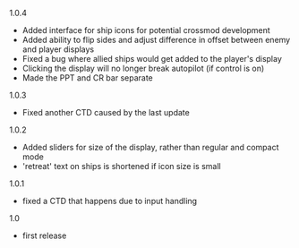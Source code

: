 1.0.4
- Added interface for ship icons for potential crossmod development
- Added ability to flip sides and adjust difference in offset between enemy and player displays
- Fixed a bug where allied ships would get added to the player's display
- Clicking the display will no longer break autopilot (if control is on)
- Made the PPT and CR bar separate

1.0.3
- Fixed another CTD caused by the last update

1.0.2
- Added sliders for size of the display, rather than regular and compact mode
- 'retreat' text on ships is shortened if icon size is small

1.0.1
- fixed a CTD that happens due to input handling

1.0
- first release